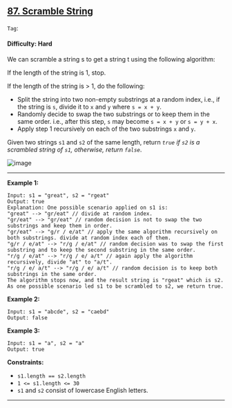 ## [87. Scramble String](https://leetcode.com/problems/scramble-string/)

```Tag```:

#### Difficulty: Hard

We can scramble a string s to get a string t using the following algorithm:

If the length of the string is 1, stop.

If the length of the string is > 1, do the following:
- Split the string into two non-empty substrings at a random index, i.e., if the string is ```s```, divide it to ```x``` and ```y``` where ```s = x + y```.
- Randomly decide to swap the two substrings or to keep them in the same order. i.e., after this step, ```s``` may become ```s = x + y``` or ```s = y + x```.
- Apply step 1 recursively on each of the two substrings ```x``` and ```y```.

Given two strings ```s1``` and ```s2``` of the same length, return _```true``` if ```s2``` is a scrambled string of ```s1```, otherwise, return ```false```_.

![image](https://user-images.githubusercontent.com/35042430/228712444-385b8984-a848-4f22-9d7b-3849dde16383.png)

---

__Example 1:__
```
Input: s1 = "great", s2 = "rgeat"
Output: true
Explanation: One possible scenario applied on s1 is:
"great" --> "gr/eat" // divide at random index.
"gr/eat" --> "gr/eat" // random decision is not to swap the two substrings and keep them in order.
"gr/eat" --> "g/r / e/at" // apply the same algorithm recursively on both substrings. divide at random index each of them.
"g/r / e/at" --> "r/g / e/at" // random decision was to swap the first substring and to keep the second substring in the same order.
"r/g / e/at" --> "r/g / e/ a/t" // again apply the algorithm recursively, divide "at" to "a/t".
"r/g / e/ a/t" --> "r/g / e/ a/t" // random decision is to keep both substrings in the same order.
The algorithm stops now, and the result string is "rgeat" which is s2.
As one possible scenario led s1 to be scrambled to s2, we return true.
```

__Example 2:__
```
Input: s1 = "abcde", s2 = "caebd"
Output: false
```

__Example 3:__
```
Input: s1 = "a", s2 = "a"
Output: true
```

__Constraints:__

- ```s1.length == s2.length```
- ```1 <= s1.length <= 30```
- ```s1``` and ```s2``` consist of lowercase English letters.

---
